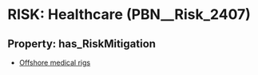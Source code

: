 # RISK: __Healthcare__ (PBN__Risk_2407)

## Property: has_RiskMitigation

* [Offshore medical rigs](PBN__Mitigation_13)

